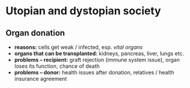 # Utopian and dystopian society

## Organ donation

- **reasons:** cells get weak / infected, esp. *vital organs*
- **organs that can be transplanted:** kidneys, pancreas, liver, lungs etc.
- **problems – recipient:** graft rejection (immune system issue), organ loses its function, chance of death
- **problems – donor:** health issues after donation, relatives / health insurance agreement
<!--stackedit_data:
eyJoaXN0b3J5IjpbMTg0NzI2MzM0XX0=
-->